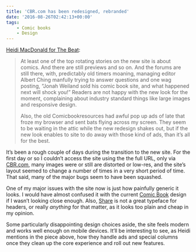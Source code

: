 ```yaml
---
title: 'CBR.com has been redesigned, rebranded'
date: '2016-08-26T02:42:13+00:00'
tags:
    - Comic books
    - Design
---
```


[Heidi MacDonald for The Beat](https://www.comicsbeat.com/cbr-com-has-new-design-rebrand-no-blogs/):

> At least one of the top rotating stories on the new site is about comics. And there are still previews and so on. And the forums are still there, with, predictably old timers moaning, managing editor Albert Ching manfully trying to answer questions and one wag posting, “Jonah Weiland sold his comic book site, and what happened next will shock you!” Readers are not happy with the new look for the moment, complaining about industry standard things like large images and responsive design.
> 
>  Also, the old Comicbookresources had awful pop up ads of late that froze my browser and sent bats flying across my screen. They seem to be waiting in the attic while the new redesign shakes out, but if the new look enables to site to do away with those kind of ads, than it’s all for the best.

It’s been a rough couple of days during the transition to the new site. For the first day or so I couldn’t access the site using the the full URL, only via [CBR.com](http://CBR.com), many images were or still are distorted or low-res, and the site’s layout seemed to change a number of times in a very short period of time. That said, many of the major bugs seem to have been squashed.

One of my major issues with the site now is just how painfully generic it looks. I would have almost confused it with the current [Comic Book](http://comicbook.com) design if I wasn’t looking close enough. Also, [Share](http://www.dafont.com/share-regular.font) is not a great typeface for headers, or really *anything* for that matter, as it looks too plain and cheap in my opinion.

Some particularly disappointing design choices aside, the site feels modern and works well enough on mobile devices. It’ll be interesting to see, as Heidi mentions in the piece above, how they handle ads and special columns once they clean up the core experience and roll out new features.